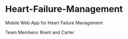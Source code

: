 # Heart-Failure-Management
Mobile Web App for Heart Failure Management

Team Members: Brent and Carter
